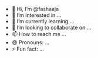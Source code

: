 - 👋 Hi, I’m @fashaaja
- 👀 I’m interested in ...
- 🌱 I’m currently learning ...
- 💞️ I’m looking to collaborate on ...
- 📫 How to reach me ...
- 😄 Pronouns: ...
- ⚡ Fun fact: ...

<!---
fashaaja/fashaaja is a ✨ special ✨ repository because its `README.md` (this file) appears on your GitHub profile.
You can click the Preview link to take a look at your changes.
--->
